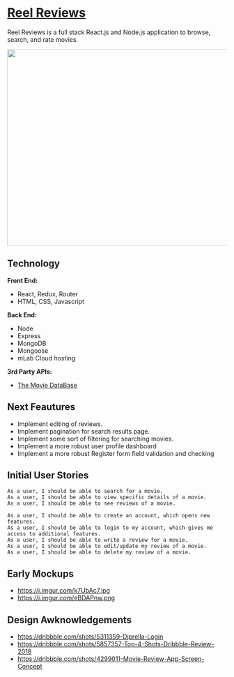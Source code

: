 # [Reel Reviews](https://reelreviews.xyz/)

Reel Reviews is a full stack React.js and Node.js application to browse, search, and rate movies.
<div align="center">
  <img src="https://i.imgur.com/V0yYAi9.jpg" width="800px" height="450px">
</div>

## Technology
**Front End:**
- React, Redux, Router
- HTML, CSS, Javascript


**Back End:**
- Node
- Express
- MongoDB
- Mongoose
- mLab Cloud hosting

**3rd Party APIs:**
- [The Movie DataBase](https://www.themoviedb.org/?language=en-US)

## Next Feautures
- Implement editing of reviews.
- Implement pagination for search results page.
- Implement some sort of filtering for searching movies.
- Implement a more robust user profile dashboard
- Implement a more robust Register form field validation and checking

## Initial User Stories
```
As a user, I should be able to search for a movie.
As a user, I should be able to view specific details of a movie.
As a user, I should be able to see reviews of a movie.

As a user, I should be able to create an account, which opens new features.
As a user, I should be able to login to my account, which gives me access to additional features.
As a user, I should be able to write a review for a movie.
As a user, I should be able to edit/update my review of a movie.
As a user, I should be able to delete my review of a movie.
```

## Early Mockups
 - https://i.imgur.com/k7UbAc7.jpg
 - https://i.imgur.com/eBDAPnw.png
 
 ## Design Awknowledgements
 - https://dribbble.com/shots/5311359-Diprella-Login
 - https://dribbble.com/shots/5857357-Top-4-Shots-Dribbble-Review-2018
 - https://dribbble.com/shots/4299011-Movie-Review-App-Screen-Concept
